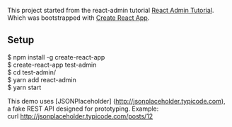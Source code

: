 

This project started from the react-admin tutorial [React Admin Tutorial](https://marmelab.com/react-admin/Tutorial.html).
Which was bootstrapped with [Create React App](https://github.com/facebookincubator/create-react-app).

## Setup

  $ npm install -g create-react-app  
  $ create-react-app test-admin  
  $ cd test-admin/  
  $ yarn add react-admin  
  $ yarn start   
  
 This demo uses [JSONPlaceholder] (http://jsonplaceholder.typicode.com), a fake REST API designed for prototyping. Example:  
     curl http://jsonplaceholder.typicode.com/posts/12   
     
 


